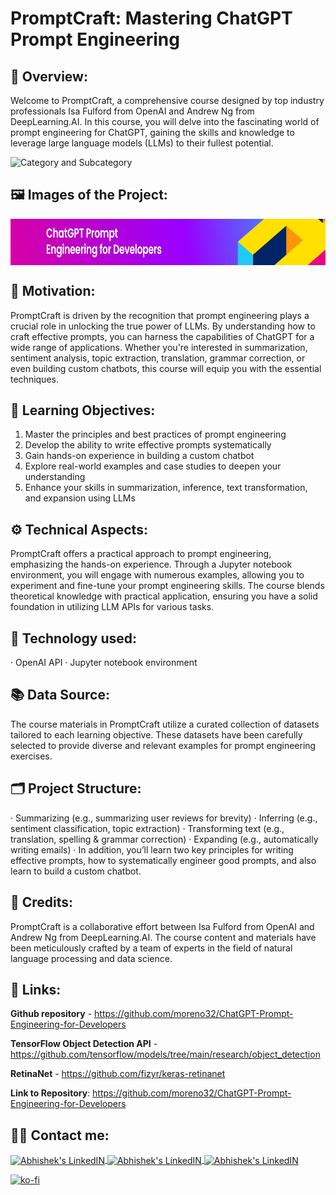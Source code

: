 # PromptCraft: Mastering ChatGPT Prompt Engineering

## 🔄 Overview:
Welcome to PromptCraft, a comprehensive course designed by top industry professionals Isa Fulford from OpenAI and Andrew Ng from DeepLearning.AI. In this course, you will delve into the fascinating world of prompt engineering for ChatGPT, gaining the skills and knowledge to leverage large language models (LLMs) to their fullest potential.

![Category and Subcategory](https://img.shields.io/badge/LLM-OpenAI%20API)

## 🖼️ Images of the Project:
<img align="center" alt="jpg" src="https://raw.githubusercontent.com/moreno32/ChatGPT-Prompt-Engineering-for-Developers/master/reports/figures/PromptCraft.jpg" width="800" height="74" /><br>

## 🎊 Motivation:
PromptCraft is driven by the recognition that prompt engineering plays a crucial role in unlocking the true power of LLMs. By understanding how to craft effective prompts, you can harness the capabilities of ChatGPT for a wide range of applications. Whether you're interested in summarization, sentiment analysis, topic extraction, translation, grammar correction, or even building custom chatbots, this course will equip you with the essential techniques.

## 🏁 Learning Objectives:
1) Master the principles and best practices of prompt engineering
2) Develop the ability to write effective prompts systematically
3) Gain hands-on experience in building a custom chatbot
4) Explore real-world examples and case studies to deepen your understanding
5) Enhance your skills in summarization, inference, text transformation, and expansion using LLMs

## ⚙️ Technical Aspects:
PromptCraft offers a practical approach to prompt engineering, emphasizing the hands-on experience. Through a Jupyter notebook environment, you will engage with numerous examples, allowing you to experiment and fine-tune your prompt engineering skills. The course blends theoretical knowledge with practical application, ensuring you have a solid foundation in utilizing LLM APIs for various tasks.

## 🧰 Technology used:
· OpenAI API
· Jupyter notebook environment

## 📚 Data Source:
The course materials in PromptCraft utilize a curated collection of datasets tailored to each learning objective. These datasets have been carefully selected to provide diverse and relevant examples for prompt engineering exercises.

## 🗂️ Project Structure:
· Summarizing (e.g., summarizing user reviews for brevity)
· Inferring (e.g., sentiment classification, topic extraction)
· Transforming text (e.g., translation, spelling & grammar correction)
· Expanding (e.g., automatically writing emails)
· In addition, you’ll learn two key principles for writing effective prompts, how to systematically engineer good prompts, and also learn to build a custom chatbot. 

## 👥 Credits:
PromptCraft is a collaborative effort between Isa Fulford from OpenAI and Andrew Ng from DeepLearning.AI. The course content and materials have been meticulously crafted by a team of experts in the field of natural language processing and data science.

## 🔗 Links:
**Github repository** - https://github.com/moreno32/ChatGPT-Prompt-Engineering-for-Developers

**TensorFlow Object Detection API** - https://github.com/tensorflow/models/tree/main/research/object_detection

**RetinaNet** - https://github.com/fizyr/keras-retinanet

**Link to Repository**: https://github.com/moreno32/ChatGPT-Prompt-Engineering-for-Developers

## 🙋‍♂️ Contact me:
<a href= mailto:danielmoreno3291@gmail.com> <img align="center" alt="Abhishek's LinkedIN" width="32px" src="https://cdn4.iconfinder.com/data/icons/social-media-logos-6/512/112-gmail_email_mail-512.png" >
<a href="https://www.linkedin.com/in/dmoreno-ai/"> <img align="center" alt="Abhishek's LinkedIN" width="32px" src="https://cdn-icons-png.flaticon.com/512/174/174857.png">
<a href="https://www.youtube.com/@dmoreno-ai"> <img align="center" alt="Abhishek's LinkedIN" width="32px" src="https://upload.wikimedia.org/wikipedia/commons/thumb/4/4f/YouTube_social_white_squircle.svg/2048px-YouTube_social_white_squircle.svg.png" /><br>

[![ko-fi](https://ko-fi.com/img/githubbutton_sm.svg)](https://ko-fi.com/dmoreno_ai)
